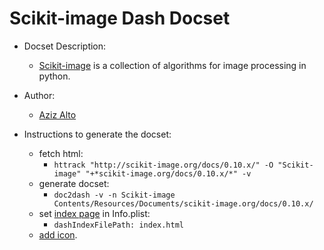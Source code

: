 Scikit-image Dash Docset
=======================

- Docset Description:
    - [Scikit-image](http://scikit-image.org/) is a collection of algorithms for image processing in python.

- Author:
    - [Aziz Alto](https://github.com/iamaziz)

- Instructions to generate the docset:
    - fetch html:
    	- `httrack "http://scikit-image.org/docs/0.10.x/" -O "Scikit-image" "+*scikit-image.org/docs/0.10.x/*" -v`
    - generate docset:
    	- `doc2dash -v -n Scikit-image Contents/Resources/Documents/scikit-image.org/docs/0.10.x/`
    - set [index page](http://kapeli.com/docsets#settingindexpage) in Info.plist:
    	- `dashIndexFilePath: index.html`
    - [add icon](http://kapeli.com/docsets#addingicon).
